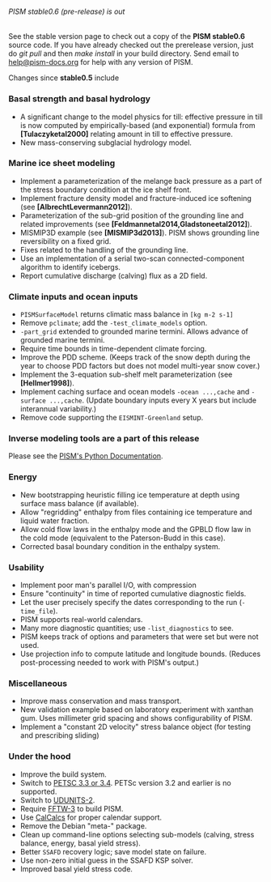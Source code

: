 ###### PISM stable0.6 (pre-release) is out

See the stable version page to check out a copy of the **PISM
stable0.6** source code. If you have already checked out the
prerelease version, just do *git pull* and then *make install* in your
build directory. Send email to
[help@pism-docs.org](help@pism-docs.org) for help with any version of
PISM.

Changes since **stable0.5** include

### Basal strength and basal hydrology

- A significant change to the model physics for till: effective
  pressure in till is now computed by empirically-based (and
  exponential) formula from **[Tulaczyketal2000]** relating amount in
  till to effective pressure.
- New mass-conserving subglacial hydrology model.


### Marine ice sheet modeling

- Implement a parameterization of the melange back pressure as a part
  of the stress boundary condition at the ice shelf front.
- Implement fracture density model and fracture-induced ice softening
  (see **[AlbrechtLevermann2012]**).
- Parameterization of the sub-grid position of the grounding line and
  related improvements (see **[Feldmannetal2014,Gladstoneetal2012]**).
- MISMIP3D example (see **[MISMIP3d2013]**). PISM shows grounding line
  reversibility on a fixed grid.
- Fixes related to the handling of the grounding line.
- Use an implementation of a serial two-scan connected-component
  algorithm to identify icebergs.
- Report cumulative discharge (calving) flux as a 2D field.


### Climate inputs and ocean inputs

- `PISMSurfaceModel` returns climatic mass balance in `[kg m-2 s-1]`
- Remove `pclimate`; add the `-test_climate_models` option.
- `-part_grid` extended to grounded marine termini. Allows advance of
  grounded marine termini.
- Require time bounds in time-dependent climate forcing.
- Improve the PDD scheme. (Keeps track of the snow depth during the
  year to choose PDD factors but does not model multi-year snow
  cover.)
- Implement the 3-equation sub-shelf melt parameterization (see
  **[Hellmer1998]**).
- Implement caching surface and ocean models `-ocean ...,cache` and
  `-surface ...,cache`. (Update boundary inputs every X years but
  include interannual variability.)
- Remove code supporting the `EISMINT-Greenland` setup.


### Inverse modeling tools are a part of this release

Please see the [PISM's Python
Documentation](http://www.pism-docs.org/doxy/inverse/html/index.html).

### Energy

- New bootstrapping heuristic filling ice temperature at depth using surface mass balance (if available).
- Allow "regridding" enthalpy from files containing ice temperature and liquid water fraction.
- Allow cold flow laws in the enthalpy mode and the GPBLD flow law in the cold mode (equivalent to the Paterson-Budd in this case).
- Corrected basal boundary condition in the enthalpy system.


### Usability

- Implement poor man's parallel I/O, with compression
- Ensure "continuity" in time of reported cumulative diagnostic fields.
- Let the user precisely specify the dates corresponding to the run (`-time_file`).
- PISM supports real-world calendars.
- Many more diagnostic quantities; use `-list_diagnostics` to see.
- PISM keeps track of options and parameters that were set but were not used.
- Use projection info to compute latitude and longitude bounds. (Reduces post-processing needed to work with PISM's output.)


### Miscellaneous

- Improve mass conservation and mass transport.
- New validation example based on laboratory experiment with xanthan gum. Uses millimeter grid spacing and shows configurability of PISM.
- Implement a "constant 2D velocity" stress balance object (for testing and prescribing sliding)


### Under the hood

- Improve the build system.
- Switch to [PETSC 3.3 or 3.4](http://www.mcs.anl.gov/petsc/). PETSc version 3.2 and earlier is no supported.
- Switch to [UDUNITS-2](http://www.unidata.ucar.edu/software/udunits/).
- Require [FFTW-3](http://www.fftw.org) to build PISM.
- Use [CalCalcs](http://meteora.ucsd.edu/~pierce/calcalcs/) for proper calendar support.
- Remove the Debian "meta-" package.
- Clean up command-line options selecting sub-models (calving, stress balance, energy, basal yield stress).
- Better `SSAFD` recovery logic; save model state on failure.
- Use non-zero initial guess in the SSAFD KSP solver.
- Improved basal yield stress code.

